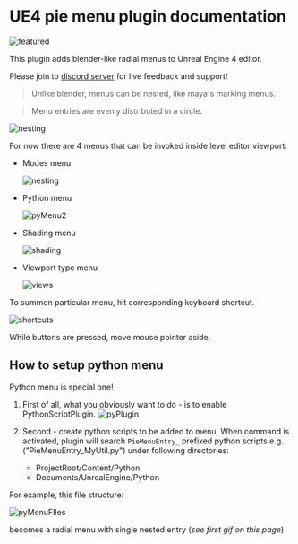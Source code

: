 # UE4 pie menu plugin documentation

![featured](img/featured.png)

This plugin adds blender-like radial menus to Unreal Engine 4 editor.

Please join to [discord server](https://discord.gg/yBsVaBX) for live feedback and support!

> Unlike blender, menus can be nested, like maya's marking menus.

> Menu entries are evenly distributed in a circle.

![nesting](img/nesting.gif)

For now there are 4 menus that can be invoked inside level editor viewport:
  * Modes menu

    ![nesting](img/modes.gif)
  * Python menu

    ![pyMenu2](img/pyMenu2.gif)
  * Shading menu

    ![shading](img/shading.gif)
  * Viewport type menu

    ![views](img/views.gif)

To summon particular menu, hit corresponding keyboard shortcut.

![shortcuts](img/shortcuts.png)

While buttons are pressed, move mouse pointer aside.

## How to setup python menu
Python menu is special one!

1) First of all, what you obviously want to do - is to enable PythonScriptPlugin.
![pyPlugin](img/pyPlugin.png)

2) Second - create python scripts to be added to menu. When command is activated, plugin will search `PieMenuEntry_` prefixed python scripts e.g. ("PieMenuEntry_MyUtil.py")
under following directories:
    * ProjectRoot/Content/Python
    * Documents/UnrealEngine/Python

For example, this file structure:

![pyMenuFIles](img/pyMenuFIles.png)

becomes a radial menu with single nested entry (*see first gif on this page*)
